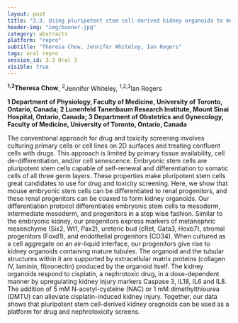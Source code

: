 ```yaml
---
layout: post
title: "3.3. Using pluripotent stem cell-derived kidney organoids to model kidney injury"
header-img: "img/banner.jpg"
category: abstracts
platform: "repro"
subtitle: "Theresa Chow, Jennifer Whiteley, Ian Rogers"
tags: oral repro
session_id: 3.3 Oral 3
visible: true
---
```

**<sup>1,2</sup>Theresa Chow**, <sup>2</sup>Jennifer Whiteley, <sup>1,2,3</sup>Ian Rogers

__1 Department of Physiology, Faculty of Medicine, University of Toronto, Ontario, Canada; 2 Lunenfeld Tanenbaum Research Institute, Mount Sinai Hospital, Ontario, Canada; 3 Department of Obstetrics and Gynecology, Faculty of Medicine, University of Toronto, Ontario, Canada__

The conventional approach for drug and toxicity screening involves culturing primary cells or cell lines on 2D surfaces and treating confluent cells with drugs. This approach is limited by primary tissue availability, cell de-differentiation, and/or cell senescence. Embryonic stem cells are pluripotent stem cells capable of self-renewal and differentiation to somatic cells of all three germ layers. These properties make pluripotent stem cells great candidates to use for drug and toxicity screening. Here, we show that mouse embryonic stem cells can be differentiated to renal progenitors, and these renal progenitors can be coaxed to form kidney organoids. Our differentiation protocol differentiates embryonic stem cells to mesoderm, intermediate mesoderm, and progenitors in a step wise fashion. Similar to the embryonic kidney, our progenitors express markers of metanephric mesenchyme (Six2, Wt1, Pax2), ureteric bud (cRet, Gata3, Hoxb7), stromal progenitors (Foxd1), and endothelial progenitors (CD34). When cultured as a cell aggregate on an air-liquid interface, our progenitors give rise to kidney organoids containing mature tubules. The organoid and the tubular structures within it are supported by extracellular matrix proteins (collagen IV, laminin, fibronectin) produced by the organoid itself. The kidney organoids respond to cisplatin, a nephrotoxic drug, in a dose-dependent manner by upregulating kidney injury markers Caspase 3, IL18, IL6 and IL8. The addition of 5 mM N-acetyl-cysteine (NAC) or 1 mM dimethylthiourea (DMTU) can alleviate cisplatin-induced kidney injury. Together, our data shows that pluripotent stem cell-derived kidney oragnoids can be used as a platform for drug and nephrotoxicity screens.